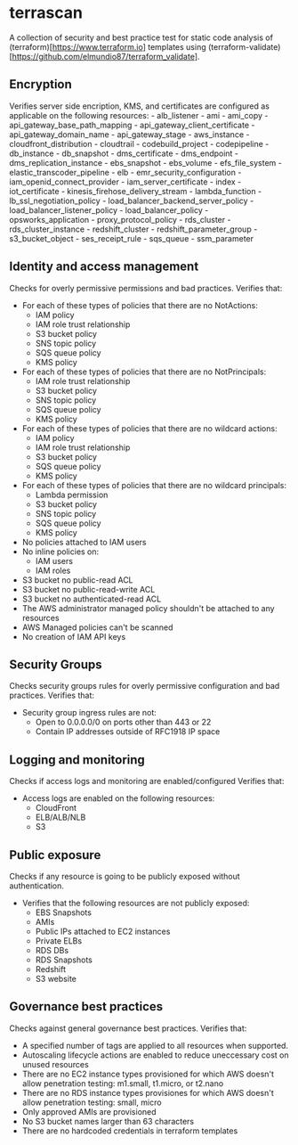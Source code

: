 terrascan
==========
A collection of security and best practice test for static code analysis of (terraform)[https://www.terraform.io] templates using (terraform-validate)[https://github.com/elmundio87/terraform_validate].

Encryption
----------
Verifies server side encription, KMS, and certificates are configured as applicable on the following resources:
    - alb_listener
    - ami
    - ami_copy
    - api_gateway_base_path_mapping
    - api_gateway_client_certificate
    - api_gateway_domain_name
    - api_gateway_stage
    - aws_instance
    - cloudfront_distribution
    - cloudtrail
    - codebuild_project
    - codepipeline
    - db_instance
    - db_snapshot
    - dms_certificate
    - dms_endpoint
    - dms_replication_instance
    - ebs_snapshot
    - ebs_volume
    - efs_file_system
    - elastic_transcoder_pipeline
    - elb
    - emr_security_configuration
    - iam_openid_connect_provider
    - iam_server_certificate
    - index
    - iot_certificate
    - kinesis_firehose_delivery_stream
    - lambda_function
    - lb_ssl_negotiation_policy
    - load_balancer_backend_server_policy
    - load_balancer_listener_policy
    - load_balancer_policy
    - opsworks_application
    - proxy_protocol_policy
    - rds_cluster
    - rds_cluster_instance
    - redshift_cluster
    - redshift_parameter_group
    - s3_bucket_object
    - ses_receipt_rule
    - sqs_queue
    - ssm_parameter

Identity and access management
------------------------------
Checks for overly permissive permissions and bad practices.
Verifies that:
- For each of these types of policies that there are no NotActions:
    - IAM policy
    - IAM role trust relationship
    - S3 bucket policy
    - SNS topic policy
    - SQS queue policy
    - KMS policy
- For each of these types of policies that there are no NotPrincipals:
    - IAM role trust relationship
    - S3 bucket policy
    - SNS topic policy
    - SQS queue policy
    - KMS policy
- For each of these types of policies that there are no wildcard actions:
    - IAM policy
    - IAM role trust relationship
    - S3 bucket policy
    - SQS queue policy
    - KMS policy
- For each of these types of policies that there are no wildcard principals:
    - Lambda permission
    - S3 bucket policy
    - SNS topic policy
    - SQS queue policy
    - KMS policy
- No policies attached to IAM users
- No inline policies on:
    - IAM users
    - IAM roles
- S3 bucket no public-read ACL
- S3 bucket no public-read-write ACL
- S3 bucket no authenticated-read ACL
- The AWS administrator managed policy shouldn't be attached to any resources
- AWS Managed policies can't be scanned
- No creation of IAM API keys


Security Groups
---------------
Checks security groups rules for overly permissive configuration and bad practices.
Verifies that:
- Security group ingress rules are not:
     - Open to 0.0.0.0/0 on ports other than 443 or 22
     - Contain IP addresses outside of RFC1918 IP space


Logging and monitoring
----------------------
Checks if access logs and monitoring are enabled/configured
Verifies that:
- Access logs are enabled on the following resources:
    - CloudFront
    - ELB/ALB/NLB
    - S3

Public exposure
---------------
Checks if any resource is going to be publicly exposed without authentication.
- Verifies that the following resources are not publicly exposed:
    - EBS Snapshots
    - AMIs
    - Public IPs attached to EC2 instances
    - Private ELBs
    - RDS DBs
    - RDS Snapshots
    - Redshift
    - S3 website

Governance best practices
-------------------------
Checks against general governance best practices.
Verifies that:
- A specified number of tags are applied to all resources when supported.
- Autoscaling lifecycle actions are enabled to reduce uneccessary cost on unused resources
- There are no EC2 instance types provisioned for which AWS doesn't allow penetration testing: m1.small, t1.micro, or t2.nano
- There are no RDS instance types provisiones for which AWS doesn't allow penetration testing: small, micro
- Only approved AMIs are provisioned
- No S3 bucket names larger than 63 characters
- There are no hardcoded credentials in terraform templates

